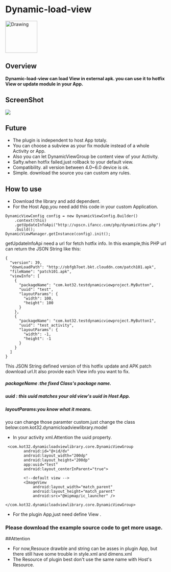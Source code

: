 # Dynamic-load-view

<img src="http://7fvj70.com1.z0.glb.clouddn.com/dlv_logo.png" alt="Drawing" style="width: 100px;"/>

## Overview

**Dynamic-load-view can load View in external apk. you can use it to hotfix View or update module in your App.** 

## ScreenShot

<img src="http://7fvj70.com1.z0.glb.clouddn.com/dynamic-load-view.gif">

## Future

* The plugin is independent to host App totaly.
* You can choose a subview as your fix module instead of a whole Activity or App.
* Also you can let DynamicViewGroup be content view of your Activity.
* Safty.when hotfix failed,just rollback to your default view.
* Compatibility. all version between 4.0~6.0 device is ok.
* Simple. download the source you can custom any rules.


## How to use

* Download the library and add dependent.
* For the Host App,you need add this code in your custom Application.


```
DynamicViewConfig config = new DynamicViewConfig.Builder()
    .context(this)
    .getUpdateInfoApi("http://vpscn.ifancc.com/php/dynamicView.php")
    .build();
DynamicViewManager.getInstance(config).init();
```

getUpdateInfoApi need a url for fetch hotfix info. In this example,this PHP url can return the JSON String like this:

```
{
  "version": 39,
  "downLoadPath": "http://obfgb7oet.bkt.clouddn.com/patch101.apk",
  "fileName": "patch101.apk",
  "viewInfo": [
    {
      "packageName": "com.kot32.testdynamicviewproject.MyButton",
      "uuid": "test",
      "layoutParams": {
        "width": 100,
        "height": 100
      }
    },
    {
      "packageName": "com.kot32.testdynamicviewproject.MyButton1",
      "uuid": "test_activity",
      "layoutParams": {
        "width": -1,
        "height": -1
      }
    }
  ]
}
```

This JSON String defined version of this hotfix update and APK patch download url.It also provide each View info you want to fix.

##### packageName :the fixed Class's package name.
##### uuid : this uuid matches your old view's uuid in Host App.
##### layoutParams:you know what it means.

you can change those paramter custom.just change the class below:com.kot32.dynamicloadviewlibrary.model

* In your activity xml.Attention the uuid property.

```
 <com.kot32.dynamicloadviewlibrary.core.DynamicViewGroup
        android:id="@+id/dv"
        android:layout_width="200dp"
        android:layout_height="200dp"
        app:uuid="test"
        android:layout_centerInParent="true">

        <!--default view -->
        <ImageView
            android:layout_width="match_parent"
            android:layout_height="match_parent"
            android:src="@mipmap/ic_launcher" />

</com.kot32.dynamicloadviewlibrary.core.DynamicViewGroup>
```

* For the plugin App,just need define View .

### Please download the example source code to get more usage.

##Attention

* For now,Resouce drawble and string can be asses in plugin App, but there still have some trouble in style.xml and dimens.xml
* The Resource of plugin best don't use the same name with Host's Resource.  


